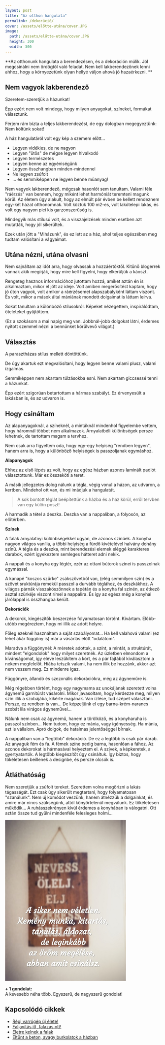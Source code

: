 ```yaml
---
layout: post
title: "Az otthon hangulata" 
permalink: /dekoráció/
cover: /assets/előtte-utána/cover.JPG
image:
  path: /assets/előtte-utána/cover.JPG
  height: 300
  width: 300
---
```


**Az otthonunk hangulata a berendezésen, és a dekoráción múlik. Jól megcsinálni nem ördögtől való feladat. Nem kell lakberendezőnek lenni ahhoz, hogy a környezetünk olyan hellyé váljon ahová jó hazaérkezni.   **



## Nem vagyok lakberendező

Szeretem-szeretjük a házunkat!

Épp ezért nem volt mindegy, hogy milyen anyagokat, színeket, formákat választunk.


Férjem rám bízta a teljes lakberendezést, de egy dologban megegyeztünk: Nem költünk sokat!

A ház hangulatáról volt egy kép a szemem előtt... 

* Legyen vidékies, de ne nagyon
* Legyen "ütős" de mégse legyen hivalkodó
* Legyen természetes 
* Legyen benne az egyéniségünk
* Legyen összhangban minden-mindennel
* Ne legyen zsúfolt
* ... és semmiképpen ne legyen benne műanyag!

Nem vagyok lakberendező, mégcsak hasonlót sem tanultam. Valami féle "ráérzés" van bennem, hogy miként lehet harmóniát teremteni magunk körül. Az életem úgy alakult, hogy az elmúlt pár évben be kellett rendeznem egy-két házat otthonomnak. Volt köztük 100 m2-es, volt lakótelepi lakás, és volt egy nagyon pici kis garzonszerűség is. 

Mindegyik más stílusú volt, és a visszajelzések minden esetben azt mutatták, hogy jól sikerültek. 

Ezek után jött a "Miházunk", és ez lett az a ház, ahol teljes egészében meg tudtam valósítani a vágyaimat.

## Utána nézni, utána olvasni


Nem sajnáltam az időt arra, hogy olvassak a hozzáértőktől. Kitűnő blogerrek vannak akik megírják, hogy mire kell figyelni, hogy elkerüljük a káoszt.


Rengeteg hasznos információhoz jutottam hozzá, amiket aztán én is alkalmaztam, mikor el jött az ideje.
Volt amiben megerősítést kaptam, hogy jó úton vagyok, volt amikor a ráérzésemet alapszabályként láttam viszont. És volt, mikor a mások által mániának mondott dolgaimat is láttam leírva. 

Sokat tanultam a különböző stílusokról. Képeket nézegettem, inspirálódtam, öteleteket gyűjtöttem. 

(Ez a szokásom a mai napig meg van. Jobbnál-jobb dolgokat látni, érdemes nyitott szemmel nézni a bennünket körülvevő világot.)


## Választás

A parasztházas stílus mellett döntöttünk.

De úgy akartuk ezt megvalósítani, hogy legyen benne valami plusz, valami izgalmas.

Semmiképpen nem akartam túlzásokba esni. Nem akartam giccsessé tenni a házunkat. 

Épp ezért szigorúan betartottam a hármas szabályt. Ez érvenyesült a lakásban is, és az udvaron is.

## Hogy csináltam

Az alapanyagoknál, a színeknél, a mintáknál mindenhol figyelembe vettem, hogy háromnál többet nem alkalmazok. Árnyalatbéli különbségek persze lehetnek, de tartottam magam a tervhez.

Nem csak arra figyeltem oda, hogy egy-egy helyiség "rendben legyen", hanem arra is, hogy a különböző helyiségek is passzoljanak 
egymáshoz.

**Alapanyagok**

Ehhez az első lépés az volt, hogy az egész házban azonos laminált padlót választottunk. Már ez összeköti a teret. 

A másik jellegzetes dolog nálunk a tégla, végig vonul a házon, az udvaron, a kertben. Mindehol ott van, és mi imádjuk a hangulatát.

> A sok bontott téglát beépítettünk a házba és a ház körül, erről tervben van egy külön poszt! 

A harmadik a tétel a deszka.  Deszka van a nappaliban, a folyosón, az előtérben.


**Színek**

A falak árnyalatnyi különbségekkel ugyan, de azonos színűek. A konyha nagyon világos vanília, a többi helyiség a fürdő kivételével halvány dohány színű. A tégla és a deszka, mint berendezési elemek eléggé karakteres darabok, ezért igyekeztem semleges hátteret adni nekik.

A nappali és a konyha egy légtér, ezér az ottani bútorok színei is passzolnak egymással. 

A kanapé "koszos szürke" zsákszövetből van, (elég semmilyen szín) és a szövet sruktúrája remekül passzol a durvább téglához, és deszkákhoz. A világos párnák visszaköszönnek a tapétán és a konyha fal színén, az étkező asztal szürkéje viszont rímel a nappalira.
És így az egész még a konyhai járólappal is összhangba került.


**Dekorációk**

A dekorok, kiegészítők beszerzése folyamatosan történt. 
Kivártam. 
Előbb-utóbb megéreztem, hogy mi illik az adott helyre. 

Főleg ezeknél használtam a saját szabályomat... Ha kell valahová valami (ez lehet akár függöny is) már a vásárlás előtt "odalátom".

Maradva a függönynél: A méretek adottak, a színt, a mintát, a struktúrát, mindent "elgondolok" hogy milyet szeretnék. Az üzletben elmondom a kívánságomat, így eleve leszűkítem a kört, és a pár fajtából kiválasztom a nekem megfelelőt. Hiába tetszik valami, ha nem illik be hozzánk, akkor azt nem veszem meg. 
Ez mindenre igaz. 
 
Függönyre, állandó és szezonális dekorációkra, még az ágyneműre is. 

Még régebben történt, hogy egy nagymama az unokájának szeretett volna ágynemű garnitúrát vásárolni. Mikor javasoltam, hogy kérdezze meg, milyen szín illik a szobájába, kikérte magának. Van ízlése, tud szépet választani. Persze, ez rendben is van... De képzeljünk el egy barna-krém-narancs szobát lila virágos ágyneművel... 

Nálunk nem csak az ágynemű, hanem a törölköző, és a konyharuha is passzol színben...
Nem tudom, hogy ez mánia, vagy igényesség. Ha mánia, azt is vállalom. 
Apró dolgok, de hatalmas jelentőséggel bírnak.

A nappaliban van a "legtöbb" dekoráció. De ez a legtöbb is csak pár darab. Az anyaguk fém és fa. A fémek színe pedig barna, hasonlóan a fához.
Az azonos dekorokat is hármasával helyeztem el. 
A szívek, a képkeretek, a gyertyatartók.
A legtöbb kiegészítőt úgy csináltuk. Így biztos, hogy tökéletesen beillenek a designbe, és persze olcsók is.

## Átláthatóság

Nem szeretjük a zsúfolt tereket. Szerettem volna megőrizni a lakás tágasságát. 
Ezt csak úgy sikerült megtartani, hogy folyamatosan "szanálunk". Nem új komódot veszünk, hanem átnézzük a dolgainkat, és amire már nincs szükségünk, attól könyörtelenül megválunk. 
Ez tökéletesen működik...
A ruhásszekrényen kívül érdemes a konyhában is válogatni. Ott aztán össze tud gyűlni mindenféle felesleges holmi...



![idézet](/assets/előtte-utána/IMG_20190318_111544jav.jpg)




 
 **+ 1 gondolat:**  
A kevesebb néha több. Egyszerű, de nagyszerű gondolat!


## Kapcsolódó cikkek



* [Régi varrógép új élete!](/2019-02-12/varrogepasztal)
* [Faljavítás itt, falazás ott!](/2019-02-18/afalak)
* [Életre kelnek a falak](/2019-03-01/színesfalak)
* [Eltűnt a beton, avagy burkolatok a házban](/2019-03-13/burkolatok)
 





